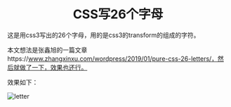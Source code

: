 <h1><center>CSS写26个字母</center></h1>

这是用css3写出的26个字母，用的是css3的transform的组成的字符。

本文想法是张鑫旭的一篇文章https://www.zhangxinxu.com/wordpress/2019/01/pure-css-26-letters/，然后就做了一下，效果也还行。

效果如下：

![letter](C:\Users\江坤\Desktop\letter.png)